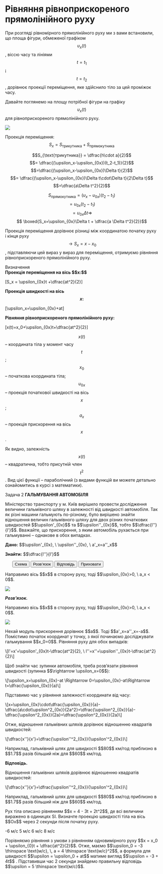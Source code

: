 # Рівняння рівноприскореного прямолінійного руху

При розгляді рівномірного прямолінійного руху ми з вами встановили, що площа фігури, обмеженої графіком $$\upsilon_x(t)$$, віссю часу та лініями $$t=t_1$$ і $$t=t_2$$, дорівнює проекції переміщення, яке здійcнило тіло за цей проміжок часу.

Давайте поглянемо на площу потрібної фігури на графіку $$\upsilon_x(t)$$ для рівноприскореного прямолінійного руху.

<img class="image"  src="https://rawgit.com/chudaol/ed-era-book-physics/master/images/chapter_2/6.svg" />

<span class="p1">Проекція переміщення:</span> $$S_x = S_{\text{трикутника}} + S_{\text{прямокутника}}$$

$$S_{\text{трикутника}} = \dfrac{h\cdot a}{2}$$ $$= \dfrac{(\upsilon_x-\upsilon_{0x})(t_2-t_1)}{2}$$  $$=\dfrac{(\upsilon_x-\upsilon_{0x})\Delta t}{2}$$ $$= \dfrac{(\upsilon_x-\upsilon_{0x})\Delta t\cdot\Delta t}{2\Delta t}$$ $$=\dfrac{a\Delta t^2}{2}$$

$$S_{\text{прямокутника}} = (\upsilon_x-\upsilon_{0x})(t_2-t_1)$$ $$=\upsilon_{0x}(t_2-t_1) $$$$= \upsilon_{0x}\Delta t \Rightarrow $$$$ \boxed{S_x=\upsilon_{0x}\Delta t + \dfrac{a \Delta t^2}{2}}$$

Проекція переміщення дорівнює різниці між координатою початку руху і кінця руху $$\rightarrow S_x=x - x_0$$, підставляючи цей вираз у вираз для переміщення, отримуємо рівняння рівноприскореного прямолінійного руху.

<div class="eoz-wrap">
<span class="eoz">Визначення</span>
<div class="eoz-text">
<b>Проекція переміщення на вісь $$x:$$</b> 

\[S_x = \upsilon_{0x}t +\dfrac{at^2}{2}\]
    
<b>Проекція швидкості на вісь $$x:$$</b>


\[\upsilon_x=\upsilon_{0x}+at\]


<b>Рівняння рівноприскореного прямолінійного руху:</b>


\[x(t)=x_0+\upsilon_{0x}t+\dfrac{at^2}{2}\]

$$x(t)$$ – координата тіла у момент часу $$t$$;
<br>
$$x_0$$ – початкова координата тіла;
<br>
$$\upsilon_{0x}$$ – проекція початкової швидкості на вісь $$x$$;
<br>
$$a_x$$ – проекція прискорення на вісь $$x$$.
</div>
</div>


Як видно, залежність $$x(t)$$ – квадратична, тобто присутній член $$t^2$$. Вид цієї функції – параболічний (з видами функцій ви можете детально ознайомитись в курсі з математики).

<div class="space">
<div class="task-wrap">
<span class="task">Задача 2</span> <b>ГАЛЬМУВАННЯ АВТОМОБІЛЯ</b>
<div class="task-text">
<p>Міністерство транспорту у м. Київ вирішило провести дослідження величини гальмівного шляху в залежності від швидкості автомобіля. Так як різні машини гальмують по-різному, було вирішено знайти відношення величин гальмівного шляху для двох різних початкових швидкостей $$\upsilon'_{0x}$$ та $$\upsilon''_{0x}$$, тобто $$\dfrac{l''}{l'}$$. Вважайте, що прискорення, з яким автомобіль рухається при гальмуванні – однакове в обох випадках.</p>
<p></p>
<p><b>Дано:</b> $$\upsilon'_{0x}, \ \upsilon''_{0x}, \ a'_x=a''_x$$</p>
<p></p>
<p><b>Знайти:</b>  $$\dfrac{l''}{l'}$$</p>
<p>
<ul class="nav-tab" id="mytab">
<button class="btn" data-target="#plot" data-toggle="pill">Схема</button>
<button class="btn" data-target="#decision" data-toggle="pill">Розв’язок</button>
<button class="btn" data-target="#answer" data-toggle="pill">Вiдповiдь</button>
<button class="btn" data-target="#hide" data-toggle="pill">Приховати</button>
</ul>
<div id="mytab" class="tab-content">
  <div class="tab-pane" id="plot">
<p>Направимо вісь $$x$$ в сторону руху, тоді $$\upsilon_{0x}>0, \ a_x <  0$$.</p>
<p><img class="image"  src="https://rawgit.com/chudaol/ed-era-book-physics/master/images/chapter_2/7.svg" /></p>
  </div>
  <div class="tab-pane" id="decision">
<p><b><i>Розв’язок.</i> </b> </p>
<p>Направимо вісь $$x$$ в сторону руху, тоді $$\upsilon_{0x}>0, \ a_x <  0$$.</p>

<p><img class="image"  src="https://rawgit.com/chudaol/ed-era-book-physics/master/images/chapter_2/7.svg" /></p>

<p>Нехай модуль прискорення дорівнює $$a$$. Тоді $$a'_x=a''_x=-a$$. Помістимо початок координат у точку, з якої починаємо досліджувати гальмування $$x_0=0$$. Рівняння руху для обох випадків:</p>

<p>\[l'=x'=\upsilon'_{0x}t-\dfrac{at^2}{2}, \  l''=x''=\upsilon''_{0x}t-\dfrac{at^2}{2}\]</p>

<p>Щоб знайти час зупинки автомобіля, треба розв’язати рівняння швидкості (зупинка $$\rightarrow \upsilon_x=0$$):</p>

<p>\[\upsilon_x=\upsilon_{0x}-at \Rightarrow 0=\upsilon_{0x}-at\Rightarrow t=\dfrac{\upsilon_{0x}}{a}\]</p>

<p>Підставимо час у рівняння залежності координати від часу: </p>

<p>\[x=\upsilon_{0x}\cdot\dfrac{\upsilon_{0x}}{a}-\dfrac{a\cdot\upsilon^2_{0x}}{2a^2}=\dfrac{\upsilon^2_{0x}}{a}-\dfrac{\upsilon^2_{0x}}{2a}=\dfrac{\upsilon^2_{0x}}{2a}\]</p>

<p>Отже, відношення гальмівних шляхів дорівнює відношенню квадратів швидкостей:</p>

<p>\[\dfrac{x''}{x'}=\dfrac{\upsilon''^2_{0x}}{\upsilon'^2_{0x}}\]</p>

<p>Наприклад, гальмівний шлях для швидкості $$80$$ км/год приблизно в $$1.7$$ разів більший ніж для $$60$$ км/год.</p>
  </div>
  <div class="tab-pane" id="answer"><p><b>Вiдповiдь.</b></p>
<p>Bідношення гальмівних шляхів дорівнює відношенню квадратів швидкостей:</p>

<p>\[\dfrac{x''}{x'}=\dfrac{\upsilon''^2_{0x}}{\upsilon'^2_{0x}}\]</p>

<p>Наприклад, гальмівний шлях для швидкості $$80$$ км/год приблизно в $$1.7$$ разів більший ніж для $$60$$ км/год.</p>
  </div>
  <div class="tab-pane" id="hide"></div>
</div>
</p>
</div>
</div>
</div>
<div class="space"></div>


<quiz correctLabel="correct!" incorrectLabel="incorrect!" checkLabel="check ansert">
<question>
<p>Рух тіла описано рівнянням $$x = 4 - 3t + 2t^2$$, де всі величини виражено в одиницях SI. Визначте проекцію швидкості тіла на вісь $$Ox$$ через 2 секунди після початку руху.</p>
<answer> -6 м/с</answer>
<answer correct> 5 м/с</answer>
<answer> 6 м/с</answer>
<answer> 8 м/с</answer>
<explanation>
<p>Порівняємо рівняння з умови з рівнянням одновимірного руху $$x = x_0 + \upsilon_{0}t + \dfrac{at^2}{2}$$. Отже, маємо $$\upsilon_0 = -3 \thinspace \text{м/с}, \, a = 4 \thinspace  \text{м/с}^2$$, а формула для швидкості  $$\upsilon = \upsilon_0 + at$$ матиме вигляд $$\upsilon = -3 + 4t$$ . Підставивши час 2 секунди знайдемо правильну відповідь $$\upsilon = 5 \thinspace \text{м/с}$$.</p>

</explanation>
</question>
</quiz>